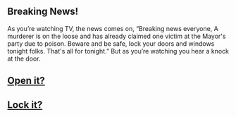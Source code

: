 ## Breaking News!

As you’re watching TV, the news comes on, “Breaking news everyone, A murderer is on the loose and has already claimed one victim at the Mayor's party due to poison. Beware and be safe, lock your doors and windows tonight folks. That's all for tonight.” But as you’re watching you hear a knock at the door.

## [Open it?](./text.md)
## [Lock it?](./lock.md)
